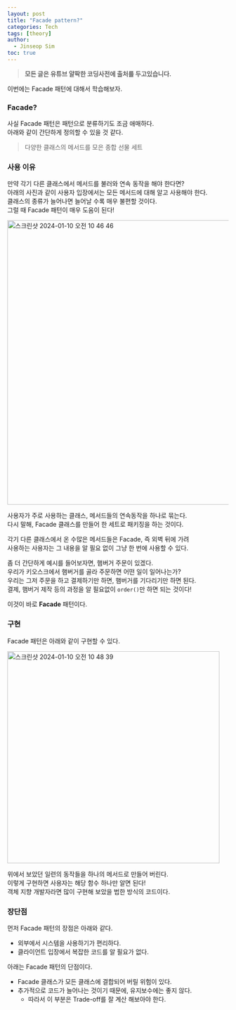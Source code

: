 ```yaml
---
layout: post
title: "Facade pattern?"
categories: Tech
tags: [theory]
author:
  - Jinseop Sim
toc: true
---
```

> __모든 글은 유튜브 얄팍한 코딩사전에 출처를 두고있습니다.__

이번에는 Facade 패턴에 대해서 학습해보자.  

### Facade?
사실 Facade 패턴은 패턴으로 분류하기도 조금 애매하다.  
아래와 같이 간단하게 정의할 수 있을 것 같다.  

> 다양한 클래스의 메서드를 모은 종합 선물 세트

### 사용 이유
만약 각기 다른 클래스에서 메서드를 불러와 연속 동작을 해야 한다면?  
아래의 사진과 같이 사용자 입장에서는 모든 메서드에 대해 알고 사용해야 한다.  
클래스의 종류가 늘어나면 늘어날 수록 매우 불편할 것이다.  
그럴 때 Facade 패턴이 매우 도움이 된다!  

<img width="648" alt="스크린샷 2024-01-10 오전 10 46 46" src="https://github.com/Jinseop-Sim/Jinseop-Sim.github.io/assets/71700079/010ae38e-ae05-4a6d-a590-5fd087712d65">  

사용자가 주로 사용하는 클래스, 메서드들의 연속동작을 하나로 묶는다.  
다시 말해, Facade 클래스를 만들어 한 세트로 패키징을 하는 것이다.  

각기 다른 클래스에서 온 수많은 메서드들은 Facade, 즉 외벽 뒤에 가려  
사용하는 사용자는 그 내용을 알 필요 없이 그냥 한 번에 사용할 수 있다.   

좀 더 간단하게 예시를 들어보자면, 햄버거 주문이 있겠다.  
우리가 키오스크에서 햄버거를 골라 주문하면 어떤 일이 일어나는가?  
우리는 그저 주문을 하고 결제하기만 하면, 햄버거를 기다리기만 하면 된다.  
결제, 햄버거 제작 등의 과정을 알 필요없이 ```order()```만 하면 되는 것이다!  

이것이 바로 __Facade__ 패턴이다.  

### 구현
Facade 패턴은 아래와 같이 구현할 수 있다.  

<img width="483" alt="스크린샷 2024-01-10 오전 10 48 39" src="https://github.com/Jinseop-Sim/Jinseop-Sim.github.io/assets/71700079/667d6593-bebc-449a-9acf-0c83139c9419">  

위에서 보았던 일련의 동작들을 하나의 메서드로 만들어 버린다.  
이렇게 구현하면 사용자는 해당 함수 하나만 알면 된다!  
객체 지향 개발자라면 많이 구현해 보았을 법한 방식의 코드이다.  

### 장단점
먼저 Facade 패턴의 장점은 아래와 같다.
- 외부에서 시스템을 사용하기가 편리하다.
- 클라이언트 입장에서 복잡한 코드를 알 필요가 없다.

아래는 Facade 패턴의 단점이다.
- Facade 클래스가 모든 클래스에 결합되어 버릴 위험이 있다.
- 추가적으로 코드가 늘어나는 것이기 때문에, 유지보수에는 좋지 않다.
  - 따라서 이 부분은 Trade-off를 잘 계산 해보아야 한다.

